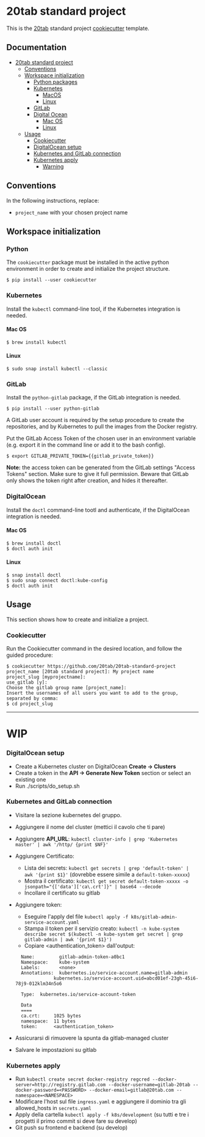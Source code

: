 # 20tab standard project

This is the [20tab](https://www.20tab.com/) standard project [cookiecutter](https://github.com/cookiecutter/cookiecutter) template.

## Documentation <!-- omit in toc -->

- [20tab standard project](#20tab-standard-project)
  - [Conventions](#conventions)
  - [Workspace initialization](#workspace-initialization)
    - [Python packages](#python-packages)
    - [Kubernetes](#kubernetes)
      - [MacOS](#mac-os-1)
      - [Linux](#linux-1)
    - [GitLab](#gitlab)
    - [Digital Ocean](#digitalocean)
      - [Mac OS](#mac-os-2)
      - [Linux](#linux-2)
  - [Usage](#usage)
    - [Cookiecutter](#cookiecutter)
    - [DigitalOcean setup](#digitalocean-setup)
    - [Kubernetes and GitLab connection](#kubernetes-and-gitlab-connection)
    - [Kubernetes apply](#kubernetes-apply)
      - [Warning](#warning)

## Conventions

In the following instructions, replace:

- `project_name` with your chosen project name

## Workspace initialization

### Python

The `cookiecutter` package must be installed in the active python environment in order to create and initialize the project structure.

```shell
$ pip install --user cookiecutter
```

### Kubernetes

Install the `kubectl` command-line tool, if the Kubernetes integration is needed.

#### Mac OS

```shell
$ brew install kubectl
```

#### Linux

```shell
$ sudo snap install kubectl --classic
```

### GitLab

Install the `python-gitlab` package, if the GitLab integration is needed.

```shell
$ pip install --user python-gitlab
```

A GitLab user account is required by the setup procedure to create the repositories, and by Kubernetes to pull the images from the Docker registry.

Put the GitLab Access Token of the chosen user in an environment variable (e.g. export it in the command line or add it to the bash config).

```shell
$ export GITLAB_PRIVATE_TOKEN={{gitlab_private_token}}
```

**Note:** the access token can be generated from the GitLab settings "Access Tokens"
section. Make sure to give it full permission. Beware that GitLab only shows the token right after creation, and hides it thereafter.

### DigitalOcean

Install the `doctl` command-line tootl and authenticate, if the DigitalOcean integration is needed.

#### Mac OS

```shell
$ brew install doctl
$ doctl auth init
```

#### Linux

```shell
$ snap install doctl
$ sudo snap connect doctl:kube-config
$ doctl auth init
```

## Usage

This section shows how to create and initialize a project.

### Cookiecutter

Run the Cookiecutter command in the desired location, and follow the guided procedure:

```shell
$ cookiecutter https://github.com/20tab/20tab-standard-project
project_name [20tab standard project]: My project name
project_slug [myprojectname]:
use_gitlab [y]:
Choose the gitlab group name [project_name]:
Insert the usernames of all users you want to add to the group, separated by comma:
$ cd project_slug
```

---

# WIP

### DigitalOcean setup

- Create a Kubernetes cluster on DigitalOcean **Create -> Clusters**
- Create a token in the **API -> Generate New Token** section or select an existing one
- Run ./scripts/do_setup.sh

### Kubernetes and GitLab connection

- Visitare la sezione kubernetes del gruppo.
- Aggiungere il nome del cluster (mettici il cavolo che ti pare)
- Aggiungere **API_URL**: `kubectl cluster-info | grep 'Kubernetes master' | awk '/http/ {print $NF}'`
- Aggiungere Certificato:
  - Lista dei secrets: `kubectl get secrets | grep 'default-token' | awk '{print $1}'` (dovrebbe essere simile a `default-token-xxxxx`)
  - Mostra il certificato: `kubectl get secret default-token-xxxxx -o jsonpath="{['data']['ca\.crt']}" | base64 --decode`
  - Incollare il certificato su gitlab
- Aggiungere token:
  - Eseguire l'apply del file `kubectl apply -f k8s/gitlab-admin-service-account.yaml`
  - Stampa il token per il servizio creato: `kubectl -n kube-system describe secret $(kubectl -n kube-system get secret | grep gitlab-admin | awk '{print $1}')`
  - Copiare <authentication_token> dall'output:
  ```shell
    Name:         gitlab-admin-token-a0bc1
    Namespace:    kube-system
    Labels:       <none>
    Annotations:  kubernetes.io/service-account.name=gitlab-admin
                kubernetes.io/service-account.uid=abcd01ef-23gh-45i6-78j9-012klm34n5o6

    Type:  kubernetes.io/service-account-token

    Data
    ====
    ca.crt:     1025 bytes
    namespace:  11 bytes
    token:      <authentication_token>
  ```

- Assicurarsi di rimuovere la spunta da gitlab-managed cluster
- Salvare le impostazioni su gitlab

### Kubernetes apply

- Run `kubectl create secret docker-registry regcred --docker-server=http://registry.gitlab.com --docker-username=gitlab-20tab --docker-password=<PASSWORD> --docker-email=gitlab@20tab.com --namespace=<NAMESPACE>`
- Modificare l'host sul file `ingress.yaml` e aggiungere il dominio tra gli allowed_hosts in `secrets.yaml`
- Apply della cartella `kubectl apply -f k8s/development` (su tutti e tre i progetti il primo commit si deve fare su develop)
- Git push su frontend e backend (su develop)
